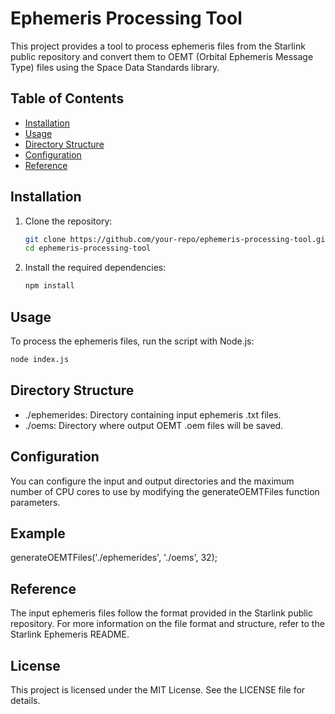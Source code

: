 # Ephemeris Processing Tool

This project provides a tool to process ephemeris files from the Starlink public repository and convert them to OEMT (Orbital Ephemeris Message Type) files using the Space Data Standards library.

## Table of Contents

- [Installation](#installation)
- [Usage](#usage)
- [Directory Structure](#directory-structure)
- [Configuration](#configuration)
- [Reference](#reference)

## Installation

1. Clone the repository:

   ```sh
   git clone https://github.com/your-repo/ephemeris-processing-tool.git
   cd ephemeris-processing-tool
   ```

2. Install the required dependencies:

   ```sh
   npm install
   ```

## Usage

To process the ephemeris files, run the script with Node.js:

```sh
node index.js
```

## Directory Structure

- ./ephemerides: Directory containing input ephemeris .txt files.
- ./oems: Directory where output OEMT .oem files will be saved.

## Configuration

You can configure the input and output directories and the maximum number of CPU cores to use by modifying the generateOEMTFiles function parameters.

## Example

generateOEMTFiles('./ephemerides', './oems', 32);

## Reference

The input ephemeris files follow the format provided in the Starlink public repository. For more information on the file format and structure, refer to the Starlink Ephemeris README.

## License

This project is licensed under the MIT License. See the LICENSE file for details.
